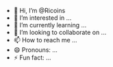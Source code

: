 - 👋 Hi, I’m @Ricoins
- 👀 I’m interested in ...
- 🌱 I’m currently learning ...
- 💞️ I’m looking to collaborate on ...
- 📫 How to reach me ...
- 😄 Pronouns: ...
- ⚡ Fun fact: ...

<!---
Ricoins/Ricoins is a ✨ special ✨ repository because its `README.md` (this file) appears on your GitHub profile.
You can click the Preview link to take a look at your changes.
--->
